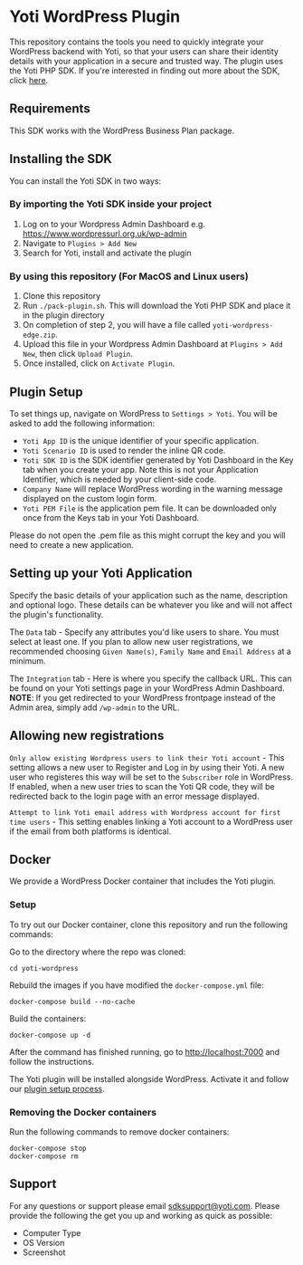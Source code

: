 # Yoti WordPress Plugin

This repository contains the tools you need to quickly integrate your WordPress backend with Yoti, so that your users can share their identity details with your application in a secure and trusted way. The plugin uses the Yoti PHP SDK. If you're interested in finding out more about the SDK, click [here](https://github.com/getyoti/yoti-php-sdk).

## Requirements

This SDK works with the WordPress Business Plan package.

## Installing the SDK

You can install the Yoti SDK in two ways:

### By importing the Yoti SDK inside your project

1. Log on to your Wordpress Admin Dashboard e.g. https://www.wordpressurl.org.uk/wp-admin
2. Navigate to `Plugins > Add New`
3. Search for Yoti, install and activate the plugin

### By using this repository (For MacOS and Linux users)

1. Clone this repository
2. Run `./pack-plugin.sh`. This will download the Yoti PHP SDK and place it in the plugin directory
3. On completion of step 2, you will have a file called `yoti-wordpress-edge.zip`.
4. Upload this file in your Wordpress Admin Dashboard at `Plugins > Add New`, then click `Upload Plugin`.
5. Once installed, click on `Activate Plugin`.

## Plugin Setup

To set things up, navigate on WordPress to `Settings > Yoti`.
You will be asked to add the following information:

* `Yoti App ID` is the unique identifier of your specific application.
* `Yoti Scenario ID` is used to render the inline QR code.
* `Yoti SDK ID` is the SDK identifier generated by Yoti Dashboard in the Key tab when you create your app. Note this is not your Application Identifier, which is needed by your client-side code.
* `Company Name` will replace WordPress wording in the warning message displayed on the custom login form.
* `Yoti PEM File` is the application pem file. It can be downloaded only once from the Keys tab in your Yoti Dashboard.

Please do not open the .pem file as this might corrupt the key and you will need to create a new application.

## Setting up your Yoti Application

Specify the basic details of your application such as the name, description and optional logo. These details can be whatever you like and will not affect the plugin's functionality.

The `Data` tab - Specify any attributes you'd like users to share. You must select at least one. If you plan to allow new user registrations, we recommended choosing `Given Name(s)`, `Family Name` and `Email Address` at a minimum.

The `Integration` tab - Here is where you specify the callback URL. This can be found on your Yoti settings page in your WordPress Admin Dashboard. **NOTE**: If you get redirected to your WordPress frontpage instead of the Admin area, simply add `/wp-admin` to the URL.

## Allowing new registrations

`Only allow existing Wordpress users to link their Yoti account` - This setting allows a new user to Register and Log in by using their Yoti. A new user who registeres this way will be set to the `Subscriber` role in WordPress. If enabled, when a new user tries to scan the Yoti QR code, they will be redirected back to the login page with an error message displayed.

`Attempt to link Yoti email address with Wordpress account for first time users` - This setting enables linking a Yoti account to a WordPress user if the email from both platforms is identical.

## Docker

We provide a WordPress Docker container that includes the Yoti plugin.

### Setup

To try out our Docker container, clone this repository and run the following commands:

Go to the directory where the repo was cloned:

```shell
cd yoti-wordpress
```

Rebuild the images if you have modified the `docker-compose.yml` file:

```shell
docker-compose build --no-cache
```

Build the containers:

```shell
docker-compose up -d
```

After the command has finished running, go to [http://localhost:7000](http://localhost:7000) and follow the instructions.

The Yoti plugin will be installed alongside WordPress. Activate it and follow our [plugin setup process](#plugin-setup).

### Removing the Docker containers

Run the following commands to remove docker containers:

```shell
docker-compose stop
docker-compose rm
```

## Support

For any questions or support please email [sdksupport@yoti.com](mailto:sdksupport@yoti.com).
Please provide the following the get you up and working as quick as possible:

* Computer Type
* OS Version
* Screenshot
